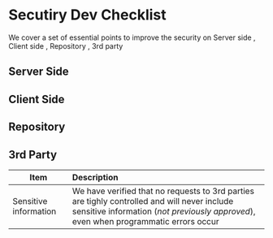 # Secutiry Dev Checklist
We cover a set of essential points to improve the security on Server side , Client side , Repository , 3rd party 
## Server Side
## Client Side
## Repository
## 3rd Party
|Item | Description| 
| -------------- | :--------- |
|Sensitive information|We have verified that no requests to 3rd parties are tighly controlled and will never include sensitive information (*not previously approved*), even when programmatic errors occur|